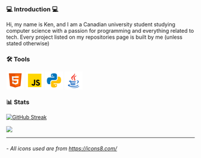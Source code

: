 
### 💻 Introduction 💻
Hi, my name is Ken, and I am a Canadian university student studying computer science with a passion for programming and everything related to tech.
Every project listed on my repositories page is built by me (unless stated otherwise)

### 🛠️ Tools 

<a href="" target="blank"><img align="center" height="48" src="https://github.com/kennek4/kennek4/blob/main/icons/html.png"/></a>
<a href="" target="blank"><img align="center" height="48" src="https://github.com/kennek4/kennek4/blob/main/icons/javascript.png"/></a>
<a href="" target="blank"><img align="center" height="48" src="https://github.com/kennek4/kennek4/blob/main/icons/python.png"/></a>
<a href="" target="blank"><img align="center" height="48" src="https://github.com/kennek4/kennek4/blob/main/icons/java.png"/></a>

###  📊 Stats 

[![GitHub Streak](https://github-readme-streak-stats.herokuapp.com?user=kennek4&theme=transparent&date_format=n%2Fj%5B%2FY%5D)](https://git.io/streak-stats)

<a href="https://github.com/kennek4/convoychat">
  <img height=200 align="center" src="https://github-readme-stats.vercel.app/api/top-langs?username=kennek4&layout=compact&langs_count=8&card_width=320&theme=transparent" />
</a>

---
###### - *All icons used are from https://icons8.com/* 
